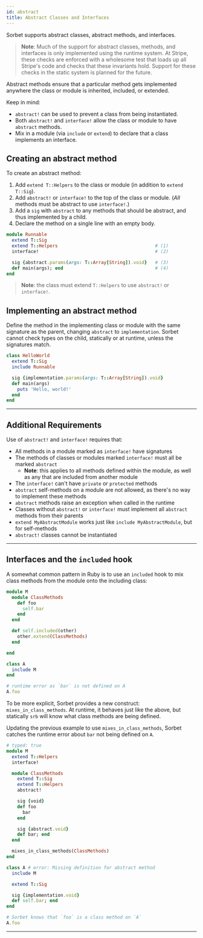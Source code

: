```yaml
---
id: abstract
title: Abstract Classes and Interfaces
---
```


Sorbet supports abstract classes, abstract methods, and interfaces.

> **Note**: Much of the support for abstract classes, methods, and interfaces is
> only implemented using the runtime system. At Stripe, these checks are
> enforced with a wholesome test that loads up all Stripe's code and checks
> that these invariants hold. Support for these checks in the static system is
> planned for the future.

Abstract methods ensure that a particular method gets implemented
anywhere the class or module is inherited, included, or extended.

Keep in mind:
- `abstract!` can be used to prevent a class from being instantiated.
- Both `abstract!` and `interface!` allow the class or module to
  have `abstract` methods.
- Mix in a module (via `include` or `extend`) to declare that a class
  implements an interface.


## Creating an abstract method

To create an abstract method:
1.  Add `extend T::Helpers` to the class or module (in addition to `extend T::Sig`).
1.  Add `abstract!` or `interface!` to the top of the class or module. (*All*
    methods must be abstract to use `interface!`.)
1.  Add a `sig` with `abstract` to any methods that should be abstract,
    and thus implemented by a child.
1.  Declare the method on a single line with an empty body.

```ruby
module Runnable
  extend T::Sig
  extend T::Helpers                                    # (1)
  interface!                                           # (2)

  sig {abstract.params(args: T::Array[String]).void}   # (3)
  def main(args); end                                  # (4)
end
```

> **Note**: the class must extend `T::Helpers` to use `abstract!` or
> `interface!`.

## Implementing an abstract method

Define the method in the implementing class or module with the same signature as the
parent, changing `abstract` to `implementation`. 
Sorbet cannot check types on the child, statically or at runtime, unless the
signatures match.

```ruby
class HelloWorld
  extend T::Sig
  include Runnable

  sig {implementation.params(args: T::Array[String]).void}
  def main(args)
    puts 'Hello, world!'
  end
end
```

- - -

## Additional Requirements

Use of `abstract!` and `interface!` requires that:

- All methods in a module marked as `interface!` have signatures
- The methods of classes or modules marked `interface!` must all be marked `abstract`
  - **Note**: this applies to all methods defined within the module, as well as
    any that are included from another module
- The `interface!` can't have `private` or `protected` methods
- `abstract` self-methods on a module are not allowed, as there's no way to
  implement these methods
- `abstract` methods raise an exception when called in the runtime
- Classes without `abstract!` or `interface!` must implement all `abstract`
  methods from their parents
- `extend MyAbstractModule` works just like `include MyAbstractModule`, but for self-methods
- `abstract!` classes cannot be instantiated


- - -

## Interfaces and the `included` hook

A somewhat common pattern in Ruby is to use an `included` hook to mix class
methods from the module onto the including class:

```ruby
module M
  module ClassMethods
    def foo
      self.bar
    end
  end

  def self.included(other)
    other.extend(ClassMethods)
  end

end

class A
  include M
end

# runtime error as `bar` is not defined on A
A.foo
```

To be more explicit, Sorbet provides a new construct: `mixes_in_class_methods`.
At runtime, it behaves just like the above, but statically `srb` will know what
class methods are being defined.

Updating the previous example to use `mixes_in_class_methods`, Sorbet catches
the runtime error about `bar` not being defined on `A`.

```ruby
# typed: true
module M
  extend T::Helpers
  interface!

  module ClassMethods
    extend T::Sig
    extend T::Helpers
    abstract!

    sig {void}
    def foo
      bar
    end

    sig {abstract.void}
    def bar; end
  end

  mixes_in_class_methods(ClassMethods)
end

class A # error: Missing definition for abstract method
  include M

  extend T::Sig

  sig {implementation.void}
  def self.bar; end
end

# Sorbet knows that `foo` is a class method on `A`
A.foo
```

- - -


